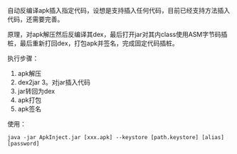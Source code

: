 自动反编译apk插入指定代码，设想是支持插入任何代码，目前已经支持方法插入代码，还需要完善。

原理，对apk解压然后反编译其dex，最后打开jar对其内class使用ASM字节码插桩，最后重新打回dex，打包apk并签名，完成固定代码插桩。

执行步骤：

1. apk解压
2. dex2jar
3。对jar插入代码
4. jar转回为dex
5. apk打包
6. apk签名

使用：

```java_holder_method_tree
java -jar ApkInject.jar [xxx.apk] --keystore [path.keystore] [alias] [password] 
```
